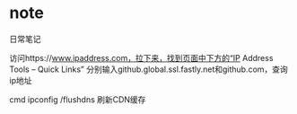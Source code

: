 # note
日常笔记

访问https://www.ipaddress.com，拉下来，找到页面中下方的“IP Address Tools – Quick Links”
分别输入github.global.ssl.fastly.net和github.com，查询ip地址

cmd  ipconfig /flushdns 刷新CDN缓存
    
     

